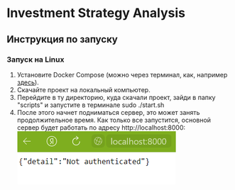 
# Investment Strategy Analysis

## Инструкция по запуску
### Запуск на Linux  

1. Установите Docker Compose (можно через терминал, как, например [здесь](https://www.digitalocean.com/community/tutorials/how-to-install-and-use-docker-compose-on-ubuntu-20-04-ru)).
2. Скачайте проект на локальный компьютер.  
3. Перейдите в ту директорию, куда скачали проект, зайди в папку "scripts" и запустите в терминале sudo ./start.sh  
4. После этого начнет подниматься сервер, это может занять продолжительное время. Как только все запустится, основной сервер будет работать по адресу http://localhost:8000:
![port80000](https://github.com/Investment-Strategy-Analysis/investment-strategy-analysis/blob/main/instruction_imgs/main_server.png) 



